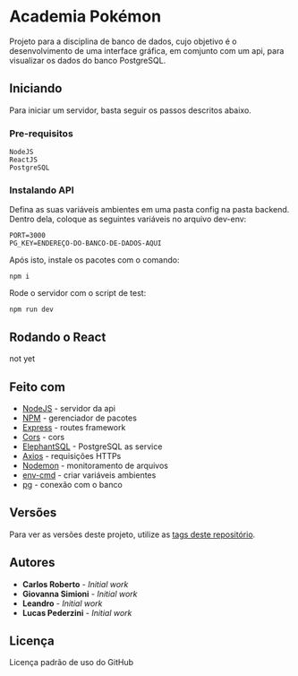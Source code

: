 # Academia Pokémon

Projeto para a disciplina de banco de dados, cujo objetivo é o desenvolvimento de uma interface gráfica, em comjunto com um api, para visualizar os dados do banco PostgreSQL.

## Iniciando

Para iniciar um servidor, basta seguir os passos descritos abaixo.

### Pre-requisitos

```
NodeJS
ReactJS
PostgreSQL
```

### Instalando API

Defina as suas variáveis ambientes em uma pasta config na pasta backend. Dentro dela, coloque as seguintes variáveis no arquivo dev-env:

```
PORT=3000
PG_KEY=ENDEREÇO-DO-BANCO-DE-DADOS-AQUI
```

Após isto, instale os pacotes com o comando: 

```
npm i
```

Rode o servidor com o script de test:

```
npm run dev
```


## Rodando o React

not yet


## Feito com

* [NodeJS](https://nodejs.org/en/docs/) - servidor da api
* [NPM](https://www.npmjs.com/) - gerenciador de pacotes
* [Express](https://expressjs.com/) - routes framework
* [Cors](https://www.npmjs.com/package/cors) - cors
* [ElephantSQL](https://www.elephantsql.com/) - PostgreSQL as service
* [Axios](https://www.npmjs.com/package/axios) - requisições HTTPs
* [Nodemon](https://www.npmjs.com/package/nodemon) - monitoramento de arquivos
* [env-cmd](https://www.npmjs.com/package/env-cmd) - criar variáveis ambientes
* [pg](https://www.npmjs.com/package/pg) - conexão com o banco


## Versões

Para ver as versões deste projeto, utilize as [tags deste repositório](https://github.com/carona-jr/academia-pokemon/releases). 

## Autores

* **Carlos Roberto** - *Initial work* 
* **Giovanna Simioni** - *Initial work* 
* **Leandro** - *Initial work* 
* **Lucas Pederzini** - *Initial work* 

## Licença

Licença padrão de uso do GitHub
